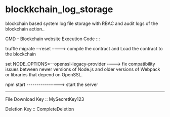 # blockkchain_log_storage
blockchain based system log file storage with RBAC and audit logs of the blockchain action..


CMD - Blockchain website Execution Code :::     

truffle migrate --reset  ----> compile the contract and Load the contract to the blockchain 

set NODE_OPTIONS=--openssl-legacy-provider  ---->  fix compatibility issues between newer versions of Node.js and older versions of Webpack or libraries that depend on OpenSSL.

npm start    ----------------> start the server 


--------------------------------------

File  Download Key ::  MySecretKey123

Deletion Key ::  CompleteDeletion
